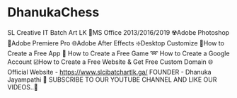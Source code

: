 # DhanukaChess
SL Creative IT Batch Art LK  🛑MS Office 2013/2016/2019 ☢️Adobe Photoshop 🔰Adobe Premiere Pro 🌐Adobe After Effects ❇️Desktop Customize 📳How to Create a Free App 👾 How to Create a Free Game ➿ How to Create a Google Account  ☑️How to Create a Free Website &amp; Get Free Custom Domain  🌐Official Website - https://www.slcibatchartlk.ga/  FOUNDER - Dhanuka Jayampathi     🔘 SUBSCRIBE TO OUR YOUTUBE CHANNEL AND LIKE OUR VIDEOS..🔘
